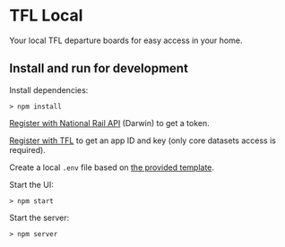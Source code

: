 # TFL Local

Your local TFL departure boards for easy access in your home.

## Install and run for development

Install dependencies:

```
> npm install
```

[Register with National Rail API](http://realtime.nationalrail.co.uk/OpenLDBWSRegistration) (Darwin) to get a token.

[Register with TFL](https://api-portal.tfl.gov.uk/signup) to get an app ID and key (only core datasets access is required).

Create a local `.env` file based on [the provided template](./.env.template).

Start the UI:

```
> npm start
```

Start the server:

```
> npm server
```
